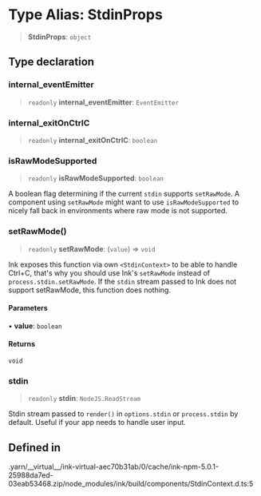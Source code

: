 # Type Alias: StdinProps

> **StdinProps**: `object`

## Type declaration

### internal\_eventEmitter

> `readonly` **internal\_eventEmitter**: `EventEmitter`

### internal\_exitOnCtrlC

> `readonly` **internal\_exitOnCtrlC**: `boolean`

### isRawModeSupported

> `readonly` **isRawModeSupported**: `boolean`

A boolean flag determining if the current `stdin` supports `setRawMode`. A component using `setRawMode` might want to use `isRawModeSupported` to nicely fall back in environments where raw mode is not supported.

### setRawMode()

> `readonly` **setRawMode**: (`value`) => `void`

Ink exposes this function via own `<StdinContext>` to be able to handle Ctrl+C, that's why you should use Ink's `setRawMode` instead of `process.stdin.setRawMode`.
If the `stdin` stream passed to Ink does not support setRawMode, this function does nothing.

#### Parameters

• **value**: `boolean`

#### Returns

`void`

### stdin

> `readonly` **stdin**: `NodeJS.ReadStream`

Stdin stream passed to `render()` in `options.stdin` or `process.stdin` by default. Useful if your app needs to handle user input.

## Defined in

.yarn/\_\_virtual\_\_/ink-virtual-aec70b31ab/0/cache/ink-npm-5.0.1-25988da7ed-03eab53468.zip/node\_modules/ink/build/components/StdinContext.d.ts:5
